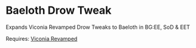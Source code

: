 # Baeloth Drow Tweak
Expands Viconia Revamped Drow Tweaks to Baeloth in BG:EE, SoD & EET

Requires: [Viconia Revamped](http://www.shsforums.net/topic/44027-laviconia-tweak/)
